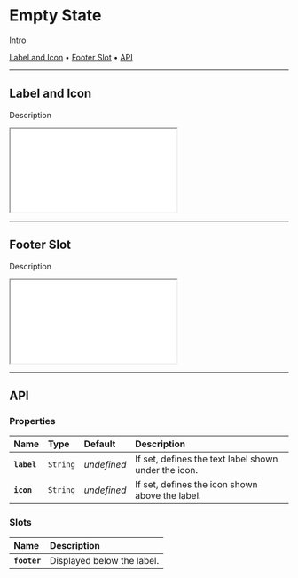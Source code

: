 # Empty State

Intro

[Label and Icon](components/empty-state#label-and-icon) • [Footer Slot](components/empty-state#footer-slot) • [API](components/empty-state#api)

---

## Label and Icon

Description

<iframe src="./assets/docs/components/empty-state/label-and-icon.html"></iframe>

---

## Footer Slot

Description

<iframe src="./assets/docs/components/empty-state/footer-slot.html"></iframe>

---

## API

### Properties

| Name | Type | Default | Description |
| :-- | :-- | :-- | :-- |
| **`label`** | `String` | _undefined_ | If set, defines the text label shown under the icon. |
| **`icon`** | `String` | _undefined_ | If set, defines the icon shown above the label. |

### Slots

| Name | Description |
| :-- | :-- |
| **`footer`** | Displayed below the label. |